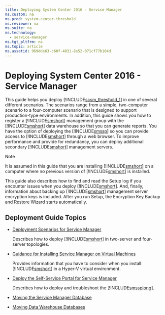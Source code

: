 ```yaml
---
title: Deploying System Center 2016 - Service Manager
ms.custom: na
ms.prod: system-center-threshold
ms.reviewer: na
ms.suite: na
ms.technology: 
  - service-manager
ms.tgt_pltfrm: na
ms.topic: article
ms.assetid: 969dde63-c60f-4831-8e52-071cf77b104d
---
```

# Deploying System Center 2016 - Service Manager
This guide helps you deploy [!INCLUDE[scsm_threshold_1](../Token/scsm_threshold_1_md.md)] in one of several different scenarios. The scenarios range from a simple, two\-computer scenario to a four\-computer scenario that is designed to support production\-type environments. In addition, this guide shows you how to register a [!INCLUDE[smshort](../Token/smshort_md.md)] management group with the [!INCLUDE[smshort](../Token/smshort_md.md)] data warehouse so that you can generate reports. You have the option of deploying the [!INCLUDE[smssp](../Token/smssp_md.md)] so you can provide access to [!INCLUDE[smshort](../Token/smshort_md.md)] through a web browser. To improve performance and provide for redundancy, you can deploy additional secondary [!INCLUDE[smshort](../Token/smshort_md.md)] management servers.

> [!NOTE]
> It is assumed in this guide that you are installing [!INCLUDE[smshort](../Token/smshort_md.md)] on a computer where no previous version of [!INCLUDE[smshort](../Token/smshort_md.md)] is installed.

This guide also describes how to find and read the Setup log if you encounter issues when you deploy [!INCLUDE[smshort](../Token/smshort_md.md)]. And, finally, information about backing up [!INCLUDE[smshort](../Token/smshort_md.md)] management server encryption keys is included. After you run Setup, the Encryption Key Backup and Restore Wizard starts automatically.

## Deployment Guide Topics

-   [Deployment Scenarios for Service Manager](../Topic/Deployment-Scenarios-for-Service-Manager.md)

    Describes how to deploy [!INCLUDE[smshort](../Token/smshort_md.md)] in two\-server and four\-server topologies.

-   [Guidance for Installing Service Manager on Virtual Machines](../Topic/Guidance-for-Installing-Service-Manager-on-Virtual-Machines.md)

    Provides information that you have to consider when you install [!INCLUDE[smshort](../Token/smshort_md.md)] in a Hyper\-V virtual environment.

-   [Deploy the Self-Service Portal for Service Manager](../Topic/Deploy-the-Self-Service-Portal-for-Service-Manager.md)

    Describes how to deploy and troubleshoot the [!INCLUDE[smssplong](../Token/smssplong_md.md)].

-   [Moving the Service Manager Database](../Topic/Moving-the-Service-Manager-Database.md)

-   [Moving Data Warehouse Databases](../Topic/Moving-Data-Warehouse-Databases.md)

